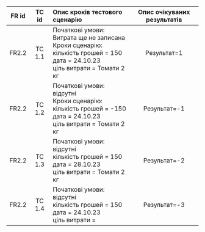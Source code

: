 |FR id|TC id|Опис кроків тестового сценарію|Опис очікуваних результатів|
|:-----:|:-----:|:-----|:-----:|
|FR2.2|TC 1.1|Початкові умови: Витрата ще не записана<br> Кроки сценарію:<br> кількість грошей = 150<br> дата = 24.10.23 <br> ціль витрати = Томати 2 кг|Результат=1|
|FR2.2|TC 1.2|Початкові умови: відсутні<br> Кроки сценарію:<br> кількість грошей = -150 <br> дата = 24.10.23 <br> ціль витрати = Томати 2 кг|Результат=-1|
|FR2.2|TC 1.3|Початкові умови: відсутні<br> кількість грошей = 150<br> дата = 28.10.23 <br> ціль витрати = Томати 2 кг|Результат=-2|
|FR2.2|TC 1.4|Початкові умови: відсутні<br> кількість грошей = 150<br> дата = 24.10.23 <br> ціль витрати =|Результат=-3|
